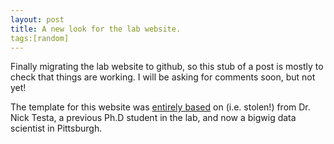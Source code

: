 ```yaml
---
layout: post
title: A new look for the lab website.
tags:[random]
---
```


 Finally migrating the lab website to github, so this stub of a post is mostly to check that things are working. I will be asking for comments soon, but not yet!

 The template for this website was [entirely based](https://github.com/testanick/testanick.github.io) on (i.e. stolen!) from Dr. Nick Testa, a previous Ph.D student in the lab, and now a bigwig data scientist in Pittsburgh.
